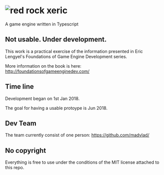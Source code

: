 # ![red rock](https://i.imgur.com/ikKvGG4.png) xeric
A game engine written in Typescript

## Not usable. Under development.

This work is a practical exercise of the information presented in Eric Lengyel's Foundations of Game Engine Development series.

More information on the book is here: http://foundationsofgameenginedev.com/

## Time line

Development began on 1st Jan 2018.

The goal for having a usable protoype is Jun 2018.

## Dev Team

The team currently consist of one person: https://github.com/madvlad/

## No copyright

Everything is free to use under the conditions of the MIT license attached to this repo.
